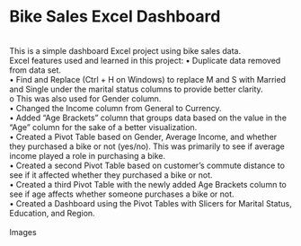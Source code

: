 # Bike Sales Excel Dashboard
<br>
This is a simple dashboard Excel project using bike sales data.
<br>
Excel features used and learned in this project:
•	Duplicate data removed from data set.<br>
•	Find and Replace (Ctrl + H on Windows) to replace M and S with Married and Single under the marital status columns to provide better clarity.<br>
o	This was also used for Gender column.<br>
•	Changed the Income column from General to Currency.<br>
•	Added “Age Brackets” column that groups data based on the value in the “Age” column for the sake of a better visualization.<br>
•	Created a Pivot Table based on Gender, Average Income, and whether they purchased a bike or not (yes/no). This was primarily to see if average income played a role in purchasing a bike.<br>
•	Created a second Pivot Table based on customer’s commute distance to see if it affected whether they purchased a bike or not.<br>
•	Created a third Pivot Table with the newly added Age Brackets column to see if age affects whether someone purchases a bike or not.<br>
•	Created a Dashboard using the Pivot Tables with Slicers for Marital Status, Education, and Region.<br>
<br>
Images
